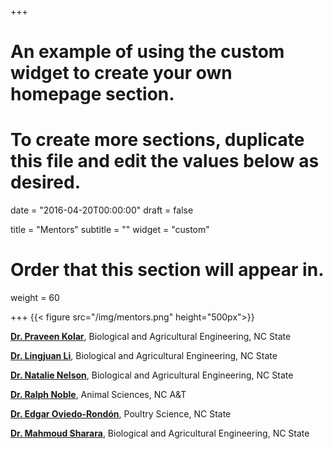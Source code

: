 +++
# An example of using the custom widget to create your own homepage section.
# To create more sections, duplicate this file and edit the values below as desired.

date = "2016-04-20T00:00:00"
draft = false

title = "Mentors"
subtitle = ""
widget = "custom"

# Order that this section will appear in.
weight = 60

+++
{{< figure src="/img/mentors.png" height="500px">}}  

[**Dr. Praveen Kolar**](https://www.bae.ncsu.edu/people/pkolar), Biological and Agricultural Engineering, NC State  

[**Dr. Lingjuan Li**](https://www.bae.ncsu.edu/people/lwang), Biological and Agricultural Engineering, NC State  

[**Dr. Natalie Nelson**](https://www.bae.ncsu.edu/people/nnelson4), Biological and Agricultural Engineering, NC State    

[**Dr. Ralph Noble**](https://www.ncat.edu/faculty/rcnoble.html), Animal Sciences, NC A&T  

[**Dr. Edgar Oviedo-Rondón**](https://www.ces.ncsu.edu/profile/edgar-oviedo/), Poultry Science, NC State  

[**Dr. Mahmoud Sharara**](https://www.bae.ncsu.edu/people/sharara), Biological and Agricultural Engineering, NC State  

